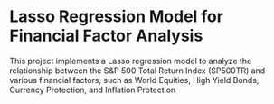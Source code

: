 # Lasso Regression Model for Financial Factor Analysis
This project implements a Lasso regression model to analyze the relationship between the S&amp;P 500 Total Return Index (SP500TR) and various financial factors, such as World Equities, High Yield Bonds, Currency Protection, and Inflation Protection
